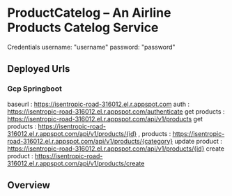 
# ProductCatelog – An Airline Products Catelog Service

Credentials 
username: "username"
password: "password"

## Deployed Urls

### Gcp Springboot 
baseurl         : https://isentropic-road-316012.el.r.appspot.com
auth            : https://isentropic-road-316012.el.r.appspot.com/authenticate 
get products    : https://isentropic-road-316012.el.r.appspot.com/api/v1/products
get products    : https://isentropic-road-316012.el.r.appspot.com/api/v1/products/{id} , products : https://isentropic-road-316012.el.r.appspot.com/api/v1/products/{category}
update product  : https://isentropic-road-316012.el.r.appspot.com/api/v1/products/{id}
create product  :  https://isentropic-road-316012.el.r.appspot.com/api/v1/products/create

## Overview

